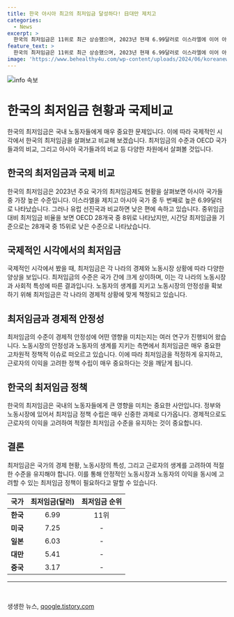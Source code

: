 ```yaml
---
title: 한국 아시아 최고의 최저임금 달성하다! 日대만 제치고
categories:
  - News
excerpt: >
  한국의 최저임금은 11위로 최근 상승했으며, 2023년 현재 6.99달러로 이스라엘에 이어 아시아에서 두 번째로 높은 수준이다. 그러나 유럽 선진국에 비해 낮은 편이며, 미국의 연방 최저임금은 한국보다 조금 높은 7.25달러이다. 또한 한국의 최저임금은 OECD 28개국 중 8위로, 중위임금 대비 비율은 60.9%이다. 이에 2022년 시간당 최저임금은 7.1달러로 나타나며, 국가별로 상이한 최저임금제도의 현황을 알아볼 필요가 있다.
feature_text: >
  한국의 최저임금은 11위로 최근 상승했으며, 2023년 현재 6.99달러로 이스라엘에 이어 아시아에서 두 번째로 높은 수준이다. 그러나 유럽 선진국에 비해 낮은 편이며, 미국의 연방 최저임금은 한국보다 조금 높은 7.25달러이다. 또한 한국의 최저임금은 OECD 28개국 중 8위로, 중위임금 대비 비율은 60.9%이다. 이에 2022년 시간당 최저임금은 7.1달러로 나타나며, 국가별로 상이한 최저임금제도의 현황을 알아볼 필요가 있다.
image: 'https://www.behealthy4u.com/wp-content/uploads/2024/06/koreanews.jpg'
---
```


<p><img src="https://www.behealthy4u.com/wp-content/uploads/2024/06/koreanews.jpg" alt="info 속보" /></p>

<h1>한국의 최저임금 현황과 국제비교</h1>

<p data-ke-size="size16">한국의 최저임금은 국내 노동자들에게 매우 중요한 문제입니다. 이에 따라 국제적인 시각에서 한국의 최저임금을 살펴보고 비교해 보겠습니다. 최저임금의 수준과 OECD 국가들과의 비교, 그리고 아시아 국가들과의 비교 등 다양한 차원에서 살펴볼 것입니다.</p>

<h2 data-ke-size="size26">한국의 최저임금과 국제 비교</h2>

<p data-ke-size="size16">한국의 최저임금은 2023년 주요 국가의 최저임금제도 현황을 살펴보면 아시아 국가들 중 가장 높은 수준입니다. 이스라엘을 제치고 아시아 국가 중 두 번째로 높은 6.99달러로 나타났습니다. 그러나 유럽 선진국과 비교하면 낮은 편에 속하고 있습니다. 중위임금 대비 최저임금 비율을 보면 OECD 28개국 중 8위로 나타났지만, 시간당 최저임금을 기준으로는 28개국 중 15위로 낮은 수준으로 나타났습니다.</p>

<h2 data-ke-size="size26">국제적인 시각에서의 최저임금</h2>

<p data-ke-size="size16">국제적인 시각에서 봤을 때, 최저임금은 각 나라의 경제와 노동시장 상황에 따라 다양한 양상을 보입니다. 최저임금의 수준은 국가 간에 크게 상이하며, 이는 각 나라의 노동시장과 사회적 특성에 따른 결과입니다. 노동자의 생계를 지키고 노동시장의 안정성을 확보하기 위해 최저임금은 각 나라의 경제적 상황에 맞게 책정되고 있습니다.</p>

<h2 data-ke-size="size26">최저임금과 경제적 안정성</h2>

<p data-ke-size="size16">최저임금의 수준이 경제적 안정성에 어떤 영향을 미치는지는 여러 연구가 진행되어 왔습니다. 노동시장의 안정성과 노동자의 생계를 지키는 측면에서 최저임금은 매우 중요한 고차원적 정책적 이슈로 떠오르고 있습니다. 이에 따라 최저임금을 적정하게 유지하고, 근로자의 이익을 고려한 정책 수립이 매우 중요하다는 것을 깨닫게 됩니다.</p>

<h2 data-ke-size="size26">한국의 최저임금 정책</h2>

<p data-ke-size="size16">한국의 최저임금은 국내의 노동자들에게 큰 영향을 미치는 중요한 사안입니다. 정부와 노동시장에 있어서 최저임금 정책 수립은 매우 신중한 과제로 다가옵니다. 경제적으로도 근로자의 이익을 고려하여 적절한 최저임금 수준을 유지하는 것이 중요합니다.</p>

<h2 data-ke-size="size26">결론</h2>

<p data-ke-size="size16">최저임금은 국가의 경제 현황, 노동시장의 특성, 그리고 근로자의 생계를 고려하여 적절한 수준을 유지해야 합니다. 이를 통해 안정적인 노동시장과 노동자의 이익을 동시에 고려할 수 있는 최저임금 정책이 필요하다고 말할 수 있습니다.</p>

<table>
  <thead>
    <tr>
      <th style="text-align: center;">국가</th>
      <th style="text-align: center;">최저임금(달러)</th>
      <th style="text-align: center;">최저임금 순위</th>
    </tr>
  </thead>
  <tbody>
    <tr>
      <td style="text-align: center;"><b>한국</b></td>
      <td style="text-align: center;">6.99</td>
      <td style="text-align: center;">11위</td>
    </tr>
    <tr>
      <td style="text-align: center;"><b>미국</b></td>
      <td style="text-align: center;">7.25</td>
      <td style="text-align: center;">-</td>
    </tr>
    <tr>
      <td style="text-align: center;"><b>일본</b></td>
      <td style="text-align: center;">6.03</td>
      <td style="text-align: center;">-</td>
    </tr>
    <tr>
      <td style="text-align: center;"><b>대만</b></td>
      <td style="text-align: center;">5.41</td>
      <td style="text-align: center;">-</td>
    </tr>
    <tr>
      <td style="text-align: center;"><b>중국</b></td>
      <td style="text-align: center;">3.17</td>
      <td style="text-align: center;">-</td>
    </tr>
  </tbody>
</table>

<hr>

<p data-ke-size="size16">&nbsp;</p>
생생한 뉴스, <a href="https://qoogle.tistory.com" rel="dofollow">qoogle.tistory.com</a>


